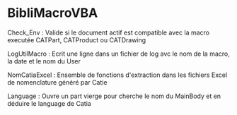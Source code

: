 # BibliMacroVBA

Check_Env : 
	Valide si le document actif est compatible avec la macro executée
	CATPart, CATProduct ou CATDrawing

LogUtilMacro :
	Ecrit une ligne dans un fichier de log avc le nom de la macro, la date et le nom du User

NomCatiaExcel :
	Ensemble de fonctions d'extraction dans les fichiers Excel de nomenclature généré par Catie 

Language :
	Ouvre un part vierge pour cherche le nom du MainBody et en déduire le language de Catia
